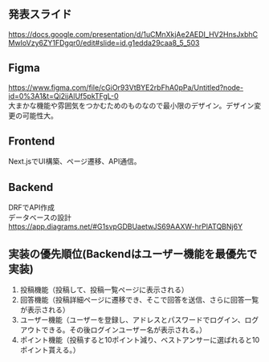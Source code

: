 ## 発表スライド
https://docs.google.com/presentation/d/1uCMnXkjAe2AEDI_HV2HnsJxbhCMwIoVzy6ZY1FDgqr0/edit#slide=id.g1edda29caa8_5_503

## Figma
https://www.figma.com/file/cGiOr93VtBYE2rbFhA0pPa/Untitled?node-id=0%3A1&t=Qi2ijAlUf5pkTFgL-0
</br>大まかな機能や雰囲気をつかむためのものなので最小限のデザイン。デザイン変更の可能性大。

## Frontend
Next.jsでUI構築、ページ遷移、API通信。

## Backend
DRFでAPI作成<br>
データベースの設計<br>
https://app.diagrams.net/#G1svpGDBUaetwJS69AAXW-hrPlATQBNj6Y

## 実装の優先順位(Backendはユーザー機能を最優先で実装)
1. 投稿機能（投稿して、投稿一覧ページに表示される）
2. 回答機能（投稿詳細ページに遷移でき、そこで回答を送信、さらに回答一覧が表示される）
3. ユーザー機能（ユーザーを登録し、アドレスとパスワードでログイン、ログアウトできる。その後ログインユーザー名が表示される。）
4. ポイント機能（投稿すると10ポイント減り、ベストアンサーに選ばれると10ポイント貰える。）

